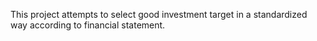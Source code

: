 This project attempts to select good investment target in a standardized way according to financial statement. 
